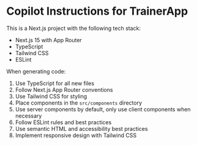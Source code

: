 # Copilot Instructions for TrainerApp

<!-- Use this file to provide workspace-specific custom instructions to Copilot. For more details, visit https://code.visualstudio.com/docs/copilot/copilot-customization#_use-a-githubcopilotinstructionsmd-file -->

This is a Next.js project with the following tech stack:
- Next.js 15 with App Router
- TypeScript
- Tailwind CSS
- ESLint

When generating code:
1. Use TypeScript for all new files
2. Follow Next.js App Router conventions
3. Use Tailwind CSS for styling
4. Place components in the `src/components` directory
5. Use server components by default, only use client components when necessary
6. Follow ESLint rules and best practices
7. Use semantic HTML and accessibility best practices
8. Implement responsive design with Tailwind CSS
